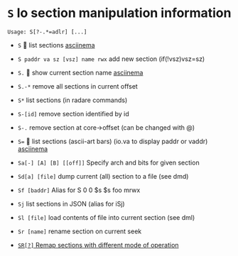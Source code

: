 <!-- TITLE: S -->

#  `S` Io section manipulation information


```
Usage: S[?-.*=adlr] [...]
```


- `S` 🚀 list sections [asciinema](https://asciinema.org/a/OViTIR8UAvZZhKCVWQ5pO8D4o)
- `S paddr va sz [vsz] name rwx` add new section (if(!vsz)vsz=sz)
- `S.` 🚀 show current section name [asciinema](https://asciinema.org/a/7kwl0FcY8bKxf29gPA2gyjLQ7)
- `S.-*` remove all sections in current offset
- `S*` list sections (in radare commands)
- `S-[id]` remove section identified by id
- `S-.` remove section at core->offset (can be changed with @)
- `S=` 🚀 list sections (ascii-art bars) (io.va to display paddr or vaddr) [asciinema](https://asciinema.org/a/aUqOnFvs7lrqdh4fuCFQlr9tT)
- `Sa[-] [A] [B] [[off]]` Specify arch and bits for given section
- `Sd[a] [file]` dump current (all) section to a file (see dmd)
- `Sf [baddr]` Alias for S 0 0 $s $s foo mrwx
- `Sj` list sections in JSON (alias for iSj)
- `Sl [file]` load contents of file into current section (see dml)
- `Sr [name]` rename section on current seek

- [ `SR[?]` Remap sections with different mode of operation](/options/caps/sr)

<p hidden>S. S- S= Sa Sd Sf Sj Sl Sr SR</p>